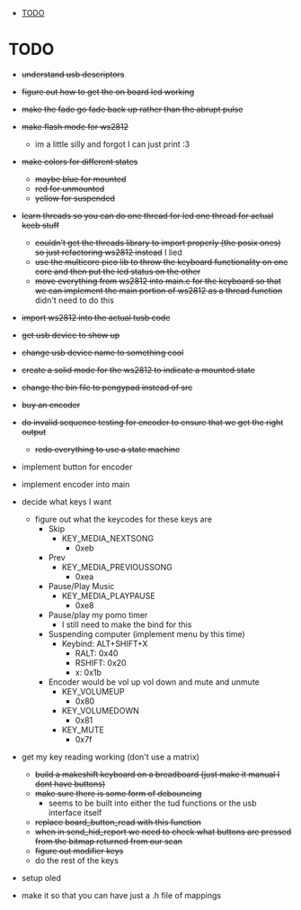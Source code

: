 <!--toc:start-->
- [TODO](#todo)
<!--toc:end-->

# TODO

- ~~understand usb descriptors~~
- ~~figure out how to get the on board led working~~
- ~~make the fade go fade back up rather than the abrupt pulse~~
- ~~make flash mode for ws2812~~
  - im a little silly and forgot I can just print :3
- ~~make colors for different states~~
  - ~~maybe blue for mounted~~
  - ~~red for unmounted~~
  - ~~yellow for suspended~~
- ~~learn threads so you can do one thread for led one thread for actual keeb stuff~~
  - ~~couldn't get the threads library to import properly (the posix ones) so just refactoring ws2812 instead~~ I lied
  - ~~use the multicore pico lib to throw the keyboard functionality on one core and then put the led status on the other~~
  - ~~move everything from ws2812 into main.c for the keyboard so that we can implement the main portion of ws2812 as a thread function~~ didn't need to do this
- ~~import ws2812 into the actual tusb code~~
- ~~get usb device to show up~~
- ~~change usb device name to something cool~~
- ~~create a solid mode for the ws2812 to indicate a mounted state~~
- ~~change the bin file to pengypad instead of src~~
- ~~buy an encoder~~
- ~~do invalid sequence testing for encoder to ensure that we get the right output~~ 
    - ~~redo everything to use a state machine~~


- implement button for encoder 
- implement encoder into main
- decide what keys I want
  - figure out what the keycodes for these keys are
    - Skip
      - KEY_MEDIA_NEXTSONG
        - 0xeb
    - Prev
      - KEY_MEDIA_PREVIOUSSONG
        - 0xea
    - Pause/Play Music
      - KEY_MEDIA_PLAYPAUSE
        - 0xe8
    - Pause/play my pomo timer
      - I still need to make the bind for this
    - Suspending computer (implement menu by this time)
      - Keybind: ALT+SHIFT+X
        - RALT: 0x40
        - RSHIFT: 0x20
        - x: 0x1b
    - Encoder would be vol up vol down and mute and unmute
      - KEY_VOLUMEUP
        - 0x80
      - KEY_VOLUMEDOWN  
        - 0x81
      - KEY_MUTE
        - 0x7f
- get my key reading working (don't use a matrix)
  - ~~build a makeshift keyboard on a breadboard (just make it manual I dont have buttons)~~
  - ~~make sure there is some form of debouncing~~
    - seems to be built into either the tud functions or the usb interface itself
  - ~~replace board_button_read with this function~~
  - ~~when in send_hid_report we need to check what buttons are pressed from the bitmap returned from our scan~~
  - ~~figure out modifier keys~~
  - do the rest of the keys
- setup oled
- make it so that you can have just a .h file of mappings 
